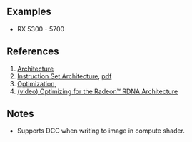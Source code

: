 
## Examples

* RX 5300 - 5700

## References

1. [Architecture](https://gpuopen.com/wp-content/uploads/2019/08/RDNA_Architecture_public.pdf)
2. [Instruction Set Architecture](https://www.amd.com/content/dam/amd/en/documents/radeon-tech-docs/instruction-set-architectures/rdna-shader-instruction-set-architecture.pdf), [pdf](../pdf/AMD_rdna_isa.pdf)
3. [Optimization](https://gpuopen.com/wp-content/uploads/slides/GPUOpen_Let%E2%80%99sBuild2020_Optimizing%20for%20the%20Radeon%20RDNA%20Architecture.pdf), 
4. [(video) Optimizing for the Radeon™ RDNA Architecture](https://www.youtube.com/watch?v=7eEKLUhoTQs)

## Notes

* Supports DCC when writing to image in compute shader.
